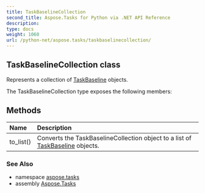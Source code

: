 ```yaml
---
title: TaskBaselineCollection
second_title: Aspose.Tasks for Python via .NET API Reference
description: 
type: docs
weight: 1060
url: /python-net/aspose.tasks/taskbaselinecollection/
---
```


## TaskBaselineCollection class

Represents a collection of [TaskBaseline](/tasks/python-net/aspose.tasks/taskbaseline/) objects.

The TaskBaselineCollection type exposes the following members:
## Methods
| Name | Description |
| :- | :- |
|to_list()|Converts the TaskBaselineCollection object to a list of [TaskBaseline](/tasks/python-net/aspose.tasks/taskbaseline/) objects.|

### See Also

* namespace [aspose.tasks](/tasks/python-net/aspose.tasks/)
* assembly [Aspose.Tasks](/tasks/python-net/)

